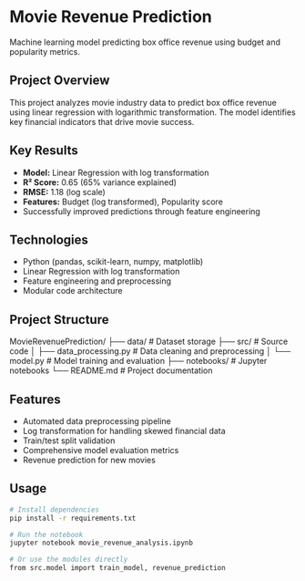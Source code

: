 # Movie Revenue Prediction

Machine learning model predicting box office revenue using budget and popularity metrics.

## Project Overview

This project analyzes movie industry data to predict box office revenue using linear regression with logarithmic transformation. The model identifies key financial indicators that drive movie success.

## Key Results

- **Model:** Linear Regression with log transformation
- **R² Score:** 0.65 (65% variance explained)
- **RMSE:** 1.18 (log scale)
- **Features:** Budget (log transformed), Popularity score
- Successfully improved predictions through feature engineering

## Technologies

- Python (pandas, scikit-learn, numpy, matplotlib)
- Linear Regression with log transformation
- Feature engineering and preprocessing
- Modular code architecture

## Project Structure
MovieRevenuePrediction/
├── data/ # Dataset storage
├── src/ # Source code
│ ├── data_processing.py # Data cleaning and preprocessing
│ └── model.py # Model training and evaluation
├── notebooks/ # Jupyter notebooks
└── README.md # Project documentation


## Features

- Automated data preprocessing pipeline
- Log transformation for handling skewed financial data
- Train/test split validation
- Comprehensive model evaluation metrics
- Revenue prediction for new movies

## Usage

```bash
# Install dependencies
pip install -r requirements.txt

# Run the notebook
jupyter notebook movie_revenue_analysis.ipynb

# Or use the modules directly
from src.model import train_model, revenue_prediction
